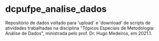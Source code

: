 # dcpufpe_analise_dados
Repositório de dados voltado para 'upload' e 'download' de scripts de atividades trabalhadas na disciplina "Tópicos Especiais de Metodologia: Análise de Dados", ministrada pelo prof. Dr. Hugo Medeiros, em 2021.1.
